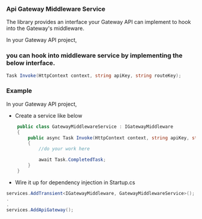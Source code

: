 ### Api Gateway Middleware Service

The library provides an interface your Gateway API can implement to hook into the Gateway's middleware.

In your Gateway API project,

### you can hook into middleware service by implementing the below interface.

```C#
Task Invoke(HttpContext context, string apiKey, string routeKey);
```

### Example

In your Gateway API project,

*	Create a service like below

```C#
    public class GatewayMiddlewareService : IGatewayMiddleware
    {
        public async Task Invoke(HttpContext context, string apiKey, string routeKey)
        {
            //do your work here

            await Task.CompletedTask;
        }
    }
```

*	Wire it up for dependency injection in Startup.cs

```C#
services.AddTransient<IGatewayMiddleware, GatewayMiddlewareService>();
.
.
services.AddApiGateway();
```
